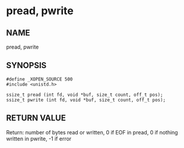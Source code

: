 # pread, pwrite
## NAME
pread, pwrite
## SYNOPSIS
```
#define _XOPEN_SOURCE 500
#include <unistd.h>

ssize_t pread (int fd, void *buf, size_t count, off_t pos);
ssize_t pwrite (int fd, void *buf, size_t count, off_t pos);
```
## RETURN VALUE
Return: number of bytes read or written, 0 if EOF in pread, 0 if nothing written in pwrite, -1 if error
